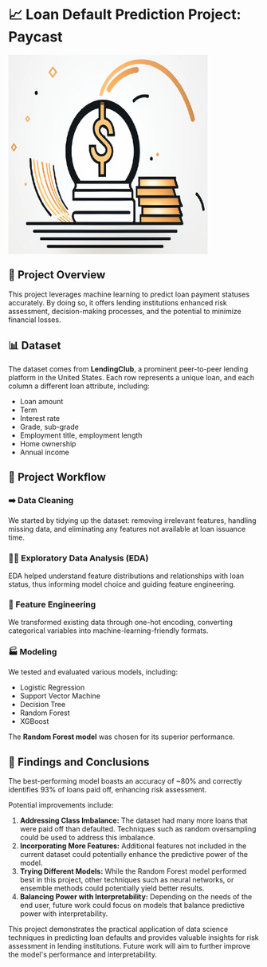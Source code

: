 # 📈 Loan Default Prediction Project: Paycast

<img align="center" src="https://github.com/rachellliao/loan-default-prediction/blob/b015e21baf01308fe1c6a82746266a536e972cc9/Paycast%20Logo.png" title="Paycast" alt="Paycast" width="400" height="400"> 

## 🎯 Project Overview

This project leverages machine learning to predict loan payment statuses accurately. By doing so, it offers lending institutions enhanced risk assessment, decision-making processes, and the potential to minimize financial losses.

## 📊 Dataset

The dataset comes from **LendingClub**, a prominent peer-to-peer lending platform in the United States. Each row represents a unique loan, and each column a different loan attribute, including:
- Loan amount
- Term
- Interest rate
- Grade, sub-grade
- Employment title, employment length
- Home ownership
- Annual income

## 🚀 Project Workflow

### ➡️ Data Cleaning
We started by tidying up the dataset: removing irrelevant features, handling missing data, and eliminating any features not available at loan issuance time.

### 🕵️‍♂️ Exploratory Data Analysis (EDA)
EDA helped understand feature distributions and relationships with loan status, thus informing model choice and guiding feature engineering.

### 🧠 Feature Engineering
We transformed existing data through one-hot encoding, converting categorical variables into machine-learning-friendly formats.

### 🏭 Modeling
We tested and evaluated various models, including:
- Logistic Regression
- Support Vector Machine
- Decision Tree
- Random Forest
- XGBoost

The **Random Forest model** was chosen for its superior performance.

## 📝 Findings and Conclusions
The best-performing model boasts an accuracy of ~80% and correctly identifies 93% of loans paid off, enhancing risk assessment.

Potential improvements include:
1. **Addressing Class Imbalance:** The dataset had many more loans that were paid off than defaulted. Techniques such as random oversampling could be used to address this imbalance.
2. **Incorporating More Features:** Additional features not included in the current dataset could potentially enhance the predictive power of the model.
3. **Trying Different Models:** While the Random Forest model performed best in this project, other techniques such as neural networks, or ensemble methods could potentially yield better results.
4. **Balancing Power with Interpretability:** Depending on the needs of the end user, future work could focus on models that balance predictive power with interpretability.


This project demonstrates the practical application of data science techniques in predicting loan defaults and provides valuable insights for risk assessment in lending institutions. Future work will aim to further improve the model's performance and interpretability.
